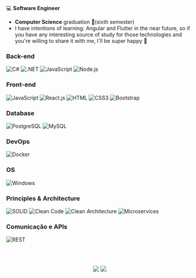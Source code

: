 #
💻 **Software Engineer**
- **Computer Science** graduation 🔁(sixth semester)
- I have intentions of learning: Angular and Flutter in the near future, so if you have any interesting source of study for those technologies and you're willing to share it with me, I'll be super happy 🤩

<div align="center">

</div>

### Back-end
![C#](https://img.shields.io/badge/C%23-239120?style=flat-square&logo=c-sharp&logoColor=white)
![.NET](https://img.shields.io/badge/.NET-5C2D91?style=flat-square&logo=.net&logoColor=white)
![JavaScript](https://img.shields.io/badge/JavaScript-F7DF1E?style=flat-square&logo=javascript&logoColor=black)
![Node.js](https://img.shields.io/badge/Node.js-339933?style=flat-square&logo=node.js&logoColor=white)


### Front-end
![JavaScript](https://img.shields.io/badge/JavaScript-F7DF1E?style=flat-square&logo=javascript&logoColor=black)
![React.js](https://img.shields.io/badge/React.js-0081CB?style=flat-square&logo=react&logoColor=61DAFB)
![HTML](https://img.shields.io/badge/HTML5-E34F26?style=flat-square&logo=html5&logoColor=white)
![CSS3](https://img.shields.io/badge/CSS3-1572B6?style=flat-square&logo=css3&logoColor=white)
![Bootstrap](https://img.shields.io/badge/Bootstrap-563D7C?style=flat-square&logo=bootstrap&logoColor=white)

### Database
![PostgreSQL](https://img.shields.io/badge/PostgreSQL-4169E1?style=flat-square&logo=postgresql&logoColor=white)
![MySQL](https://img.shields.io/badge/MySQL-005C84?style=flat-square&logo=mysql&logoColor=white)

### DevOps
![Docker](https://img.shields.io/badge/Docker-0CC1F3?style=flat-square&logo=docker&logoColor=white)

### OS
![Windows](https://img.shields.io/badge/Windows-0078D4?style=flat-square&logo=windows&logoColor=white)

### Principles & Architecture
![SOLID](https://img.shields.io/badge/SOLID-000000?style=flat-square&logo=solid&logoColor=white)
![Clean Code](https://img.shields.io/badge/Clean_Code-000000?style=flat-square&logo=clean-code&logoColor=white)
![Clean Architecture](https://img.shields.io/badge/Clean_Architecture-000000?style=flat-square&logo=clean-architecture&logoColor=white)
![Microservices](https://img.shields.io/badge/Microservices-000000?style=flat-square&logo=microservices&logoColor=white)

### Comunicação e APIs
![REST](https://img.shields.io/badge/REST-000000?style=flat-square&logo=rest&logoColor=white)

<br><br>

<div align="center"> 
 <a href="mailto:davisiqueirat@gmail.com"><img src="https://img.shields.io/badge/-Gmail-%23333?style=for-the-badge&logo=gmail&logoColor=white" target="_blank"></a>
  <a href="https://www.linkedin.com/in/davisiqueirac" target="_blank"><img src="https://img.shields.io/badge/-LinkedIn-%230077B5?style=for-the-badge&logo=linkedin&logoColor=white"></a> 
</div>
